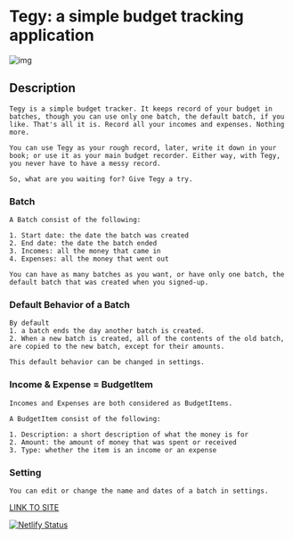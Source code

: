 # Tegy: a simple budget tracking application

![img](https://alltogether.swe.org/wp-content/uploads/2021/09/budget_header.jpg)

## Description

    Tegy is a simple budget tracker. It keeps record of your budget in batches, though you can use only one batch, the default batch, if you like. That's all it is. Record all your incomes and expenses. Nothing more.

    You can use Tegy as your rough record, later, write it down in your book; or use it as your main budget recorder. Either way, with Tegy, you never have to have a messy record.

    So, what are you waiting for? Give Tegy a try.

### Batch

    A Batch consist of the following:

    1. Start date: the date the batch was created
    2. End date: the date the batch ended
    3. Incomes: all the money that came in
    4. Expenses: all the money that went out

    You can have as many batches as you want, or have only one batch, the default batch that was created when you signed-up.

### Default Behavior of a Batch

    By default
    1. a batch ends the day another batch is created.
    2. When a new batch is created, all of the contents of the old batch, are copied to the new batch, except for their amounts.

    This default behavior can be changed in settings.

### Income & Expense = BudgetItem

    Incomes and Expenses are both considered as BudgetItems.

    A BudgetItem consist of the following:

    1. Description: a short description of what the money is for
    2. Amount: the amount of money that was spent or received
    3. Type: whether the item is an income or an expense

### Setting

    You can edit or change the name and dates of a batch in settings.

[LINK TO SITE](https://tegy.netlify.app)

[![Netlify Status](https://api.netlify.com/api/v1/badges/5f5a2525-c4e5-4a9d-9a98-05a78c309fd7/deploy-status)](https://app.netlify.com/sites/budgety-47/deploys)
